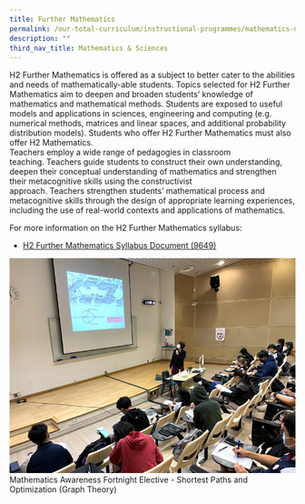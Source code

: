 ```yaml
---
title: Further Mathematics
permalink: /our-total-curriculum/instructional-programmes/mathematics-n-sciences/further-mathematics
description: ""
third_nav_title: Mathematics & Sciences
---
```

H2 Further Mathematics is offered as a subject to better cater to the abilities and needs of mathematically-able students. Topics selected for H2 Further Mathematics aim to deepen and broaden students’ knowledge of mathematics and mathematical methods. Students are exposed to useful models and applications in sciences, engineering and computing (e.g. numerical methods, matrices and linear spaces, and additional probability distribution models). Students who offer H2 Further Mathematics must also offer H2 Mathematics.  
Teachers employ a wide range of pedagogies in classroom teaching. Teachers guide students to construct their own understanding, deepen their conceptual understanding of mathematics and strengthen their metacognitive skills using the constructivist approach. Teachers strengthen students’ mathematical process and metacognitive skills through the design of appropriate learning experiences, including the use of real-world contexts and applications of mathematics.

  
For more information on the H2 Further Mathematics syllabus:  

* [H2 Further Mathematics Syllabus Document (9649)](https://www.seab.gov.sg/docs/default-source/national-examinations/syllabus/alevel/2021syllabus/9649_y21_sy.pdf)

![](/images/TMJC-OurCurriculum_IP_FurtherMaths_01.jpeg)
Mathematics Awareness Fortnight Elective - Shortest Paths and Optimization (Graph Theory)